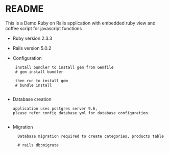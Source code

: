 # README

This is a Demo Ruby on Rails application with embedded ruby
view and coffee script for javascript functions



* Ruby version 2.3.3

* Rails version 5.0.2

* Configuration
  ````
   install bundler to install gem from Gemfile
   # gem install bundler
   
   then run to install gem
   # bundle install
    
  ````
* Database creation
  ````
  application uses postgres server 9.6, 
  please refer config database.yml for database configuration.
 
  ````  
* Migration
  ````
    Database migration required to create categories, products table
    
    # rails db:migrate
  ````
